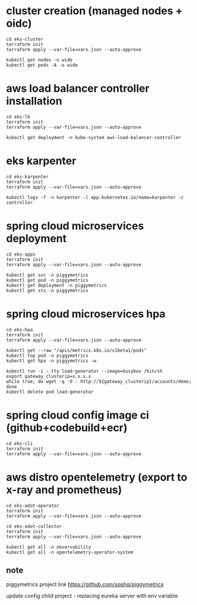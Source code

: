 # cluster creation (managed nodes + oidc)

```
cd eks-cluster
terraform init
terraform apply --var-file=vars.json --auto-approve
```

```
kubectl get nodes -o wide
kubectl get pods -A -o wide
```

# aws load balancer controller installation

```
cd eks-lb
terraform init
terraform apply --var-file=vars.json --auto-approve
```

```
kubectl get deployment -n kube-system aws-load-balancer-controller
```

# eks karpenter
```
cd eks-karpenter
terraform init
terraform apply --var-file=vars.json --auto-approve
```

```
kubectl logs -f -n karpenter -l app.kubernetes.io/name=karpenter -c controller
``` 

# spring cloud microservices deployment

```
cd eks-apps
terraform init
terraform apply --var-file=vars.json --auto-approve
```

```
kubectl get svc -n piggymetrics
kubectl get pod -n piggymetrics
kubectl get deployment -n piggymetrics
kubectl get sts -n piggymetrics
```

# spring cloud microservices hpa

```
cd eks-hpa
terraform init
terraform apply --var-file=vars.json --auto-approve
```

```
kubectl get --raw "/apis/metrics.k8s.io/v1beta1/pods"
kubectl top pod -n piggymetrics
kubectl get hpa -n piggymetrics -w

```

```
kubectl run -i --tty load-generator --image=busybox /bin/sh
export gateway_clusterip=x.x.x.x
while true; do wget -q -O - http://${gateway_clusterip}/accounts/demo; done
kubectl delete pod load-generator
```

# spring cloud config image ci (github+codebuild+ecr)
```
cd eks-cli
terraform init
terraform apply --var-file=vars.json --auto-approve
```

# aws distro opentelemetry (export to x-ray and prometheus)
```
cd eks-adot-operator
terraform init
terraform apply --var-file=vars.json --auto-approve
```
```
cd eks-adot-collector
terraform init
terraform apply --var-file=vars.json --auto-approve
```
```
kubectl get all -n observability
kubectl get all -n opentelemetry-operator-system
```

## note
piggymetrics project link https://github.com/sqshq/piggymetrics

update config child project - replacing eureka server with env variable
